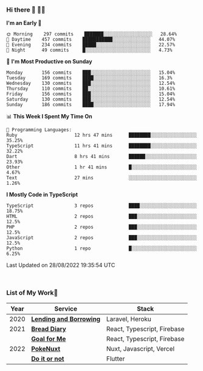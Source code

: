 ### Hi there 👋 🧑‍💻



<!--START_SECTION:waka-->
**I'm an Early 🐤** 

```text
🌞 Morning    297 commits    ███████░░░░░░░░░░░░░░░░░░   28.64% 
🌆 Daytime    457 commits    ███████████░░░░░░░░░░░░░░   44.07% 
🌃 Evening    234 commits    █████░░░░░░░░░░░░░░░░░░░░   22.57% 
🌙 Night      49 commits     █░░░░░░░░░░░░░░░░░░░░░░░░   4.73%

```
📅 **I'm Most Productive on Sunday** 

```text
Monday       156 commits    ███░░░░░░░░░░░░░░░░░░░░░░   15.04% 
Tuesday      169 commits    ████░░░░░░░░░░░░░░░░░░░░░   16.3% 
Wednesday    130 commits    ███░░░░░░░░░░░░░░░░░░░░░░   12.54% 
Thursday     110 commits    ██░░░░░░░░░░░░░░░░░░░░░░░   10.61% 
Friday       156 commits    ███░░░░░░░░░░░░░░░░░░░░░░   15.04% 
Saturday     130 commits    ███░░░░░░░░░░░░░░░░░░░░░░   12.54% 
Sunday       186 commits    ████░░░░░░░░░░░░░░░░░░░░░   17.94%

```


📊 **This Week I Spent My Time On** 

```text
💬 Programming Languages: 
Ruby                     12 hrs 47 mins      ████████░░░░░░░░░░░░░░░░░   35.25% 
TypeScript               11 hrs 41 mins      ████████░░░░░░░░░░░░░░░░░   32.22% 
Dart                     8 hrs 41 mins       ██████░░░░░░░░░░░░░░░░░░░   23.93% 
Other                    1 hr 41 mins        █░░░░░░░░░░░░░░░░░░░░░░░░   4.67% 
Text                     27 mins             ░░░░░░░░░░░░░░░░░░░░░░░░░   1.26%

```

**I Mostly Code in TypeScript** 

```text
TypeScript               3 repos             ████░░░░░░░░░░░░░░░░░░░░░   18.75% 
HTML                     2 repos             ███░░░░░░░░░░░░░░░░░░░░░░   12.5% 
PHP                      2 repos             ███░░░░░░░░░░░░░░░░░░░░░░   12.5% 
JavaScript               2 repos             ███░░░░░░░░░░░░░░░░░░░░░░   12.5% 
Python                   1 repo              █░░░░░░░░░░░░░░░░░░░░░░░░   6.25%

```



 Last Updated on 28/08/2022 19:35:54 UTC
<!--END_SECTION:waka-->


<br />

### List of My Work🚀

| Year | Service | Stack |
|--|--|--|
| 2020 | [**Lending and Borrowing**](https://lending-and-borrowing.herokuapp.com/) | Laravel, Heroku |
| 2021 | [**Bread Diary**](https://bread-diary-web.web.app/) | React, Typescript, Firebase |
|  | [**Goal for Me**](https://goal-for-me.web.app/) | React, Typescript, Firebase |
| 2022 | [**PokeNuxt**](https://pokenuxt.vercel.app/) | Nuxt, Javascript, Vercel |
|  | [**Do it or not**](https://apps.apple.com/jp/app/do-it-or-not/id1613818865) | Flutter |